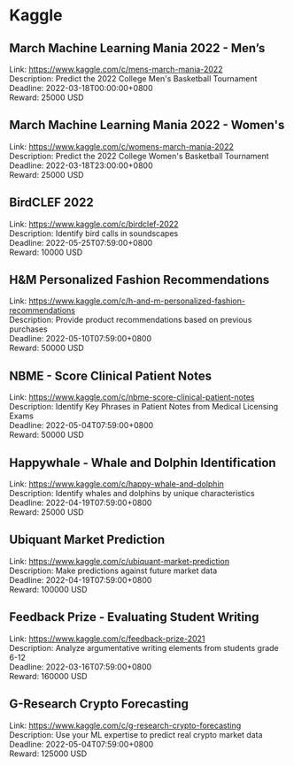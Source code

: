 # Kaggle



## March Machine Learning Mania 2022 - Men’s

Link: https://www.kaggle.com/c/mens-march-mania-2022  
Description: Predict the 2022 College Men's Basketball Tournament  
Deadline: 2022-03-18T00:00:00+0800  
Reward: 25000 USD  


## March Machine Learning Mania 2022 - Women's

Link: https://www.kaggle.com/c/womens-march-mania-2022  
Description: Predict the 2022 College Women's Basketball Tournament  
Deadline: 2022-03-18T23:00:00+0800  
Reward: 25000 USD  


## BirdCLEF 2022

Link: https://www.kaggle.com/c/birdclef-2022  
Description: Identify bird calls in soundscapes  
Deadline: 2022-05-25T07:59:00+0800  
Reward: 10000 USD  


## H&M Personalized Fashion Recommendations

Link: https://www.kaggle.com/c/h-and-m-personalized-fashion-recommendations  
Description: Provide product recommendations based on previous purchases  
Deadline: 2022-05-10T07:59:00+0800  
Reward: 50000 USD  


## NBME - Score Clinical Patient Notes

Link: https://www.kaggle.com/c/nbme-score-clinical-patient-notes  
Description: Identify Key Phrases in Patient Notes from Medical Licensing Exams  
Deadline: 2022-05-04T07:59:00+0800  
Reward: 50000 USD  


## Happywhale - Whale and Dolphin Identification

Link: https://www.kaggle.com/c/happy-whale-and-dolphin  
Description: Identify whales and dolphins by unique characteristics  
Deadline: 2022-04-19T07:59:00+0800  
Reward: 25000 USD  


## Ubiquant Market Prediction

Link: https://www.kaggle.com/c/ubiquant-market-prediction  
Description: Make predictions against future market data  
Deadline: 2022-04-19T07:59:00+0800  
Reward: 100000 USD  


## Feedback Prize - Evaluating Student Writing

Link: https://www.kaggle.com/c/feedback-prize-2021  
Description: Analyze argumentative writing elements from students grade 6-12   
Deadline: 2022-03-16T07:59:00+0800  
Reward: 160000 USD  


## G-Research Crypto Forecasting 

Link: https://www.kaggle.com/c/g-research-crypto-forecasting  
Description: Use your ML expertise to predict real crypto market data  
Deadline: 2022-05-04T07:59:00+0800  
Reward: 125000 USD  

